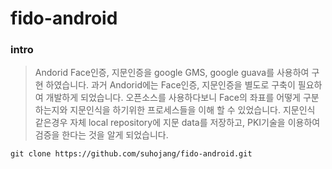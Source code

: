 # fido-android

### intro
> Andorid Face인증, 지문인증을 google GMS, google guava를 사용하여 구현 하였습니다.
> 과거 Andorid에는 Face인증, 지문인증을 별도로 구축이 필요하여 개발하게 되었습니다.
> 오픈소스를 사용하다보니 Face의 좌표를 어떻게 구분하는지와 지문인식을 하기위한 프로세스들을 이해 할 수 있었습니다.
> 지문인식 같은경우 자체 local repository에 지문 data를 저장하고, PKI기술을 이용하여 검증을 한다는 것을 알게 되었습니다.

```
git clone https://github.com/suhojang/fido-android.git
```
